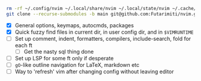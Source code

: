 ```bash
rm -rf ~/.config/nvim ~/.local/share/nvim ~/.local/state/nvim ~/.cache/nvim
git clone --recurse-submodules -b main git@github.com:Futarimiti/nvim.git ~/.config/nvim
```

- [x] General options, keymaps, autocmds, packages
- [x] Quick fuzzy find files in current dir, in user config dir, and in `$VIMRUNTIME`
- [ ] Set up comment, indent, formatters, compilers, include-search, fold for each ft
    - [ ] Get the nasty sql thing done
- [ ] Set up LSP for some ft only if desperate
- [ ] `gO`-like outline navigation for LaTeX, markdown etc
- [ ] Way to 'refresh' vim after changing config without leaving editor
